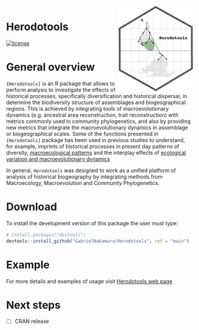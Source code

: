 
<!-- README.md is generated from README.Rmd. Please edit that file -->

<img src="man/figures/logo_herodotools.png" alt="package logo with a map and a phylogeny inside" width="200px" align="right"/>

# Herodotools

<!-- [![CRAN_Status_Badge](https://www.r-pkg.org/badges/version/FishPhyloMaker)](https://cran.r-project.org/package=FishPhyloMaker) -->

<!-- [![DOI](https://zenodo.org/badge/336899540.svg)](https://zenodo.org/badge/latestdoi/336899540) -->

[![license](https://img.shields.io/github/license/mashape/apistatus.svg)](https://choosealicense.com/licenses/mit/)

# General overview

`{Herodotools}` is an R package that allows to perform analysis to
investigate the effects of historical processes, specifically
diversification and historical dispersal, in determine the biodiversity
structure of assemblages and biogeographical regions. This is achieved
by integrating tools of macroevolutionary dynamics (e.g. ancestral area
reconstruction, trait reconstruction) with metrics commonly used in
community phylogenetics, and also by providing new metrics that
integrate the macroevolutionary dynamics in assemblage or
biogeographical scales. Some of the functions presented in
`{Herodotools}` package has been used in previous studies to understand,
for example, imprints of historical processes in present day patterns of
diversity, [macroecological
patterns](https://academic.oup.com/biolinnean/article-abstract/134/1/57/6297962)
and the interplay effects of [ecological variation and macroevolutionary
dynamics](https://onlinelibrary.wiley.com/doi/full/10.1002/ece3.8476#:~:text=We%20found%20that%20environmentally%20heterogeneous,diet%20transitions%20in%20sigmodontine%20rodents.)

In general, `Herodotools` was designed to work as a unified platform of
analysis of historical biogeography by integrating methods from
Macroecology, Macroevolution and Community Phylogenetics.

# Download

To install the development version of this package the user must type:

``` r
# install.packages("devtools")
devtools::install_github("GabrielNakamura/Herodotools", ref = "main")
```

# Example

For more details and examples of usage visit [Herodotools web
page](https://gabrielnakamura.github.io/Herodotools/)

# Next steps

  - [ ] CRAN release
